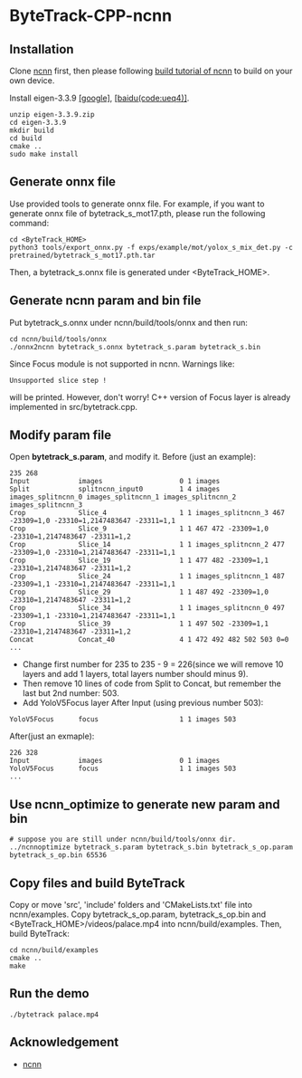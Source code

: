# ByteTrack-CPP-ncnn

## Installation

Clone [ncnn](https://github.com/Tencent/ncnn) first, then please following [build tutorial of ncnn](https://github.com/Tencent/ncnn/wiki/how-to-build) to build on your own device.

Install eigen-3.3.9 [[google]](https://drive.google.com/file/d/1rqO74CYCNrmRAg8Rra0JP3yZtJ-rfket/view?usp=sharing), [[baidu(code:ueq4)]](https://pan.baidu.com/s/15kEfCxpy-T7tz60msxxExg).

```shell
unzip eigen-3.3.9.zip
cd eigen-3.3.9
mkdir build
cd build
cmake ..
sudo make install
```

## Generate onnx file
Use provided tools to generate onnx file.
For example, if you want to generate onnx file of bytetrack_s_mot17.pth, please run the following command:
```shell
cd <ByteTrack_HOME>
python3 tools/export_onnx.py -f exps/example/mot/yolox_s_mix_det.py -c pretrained/bytetrack_s_mot17.pth.tar
```
Then, a bytetrack_s.onnx file is generated under <ByteTrack_HOME>.

## Generate ncnn param and bin file
Put bytetrack_s.onnx under ncnn/build/tools/onnx and then run: 

```shell
cd ncnn/build/tools/onnx
./onnx2ncnn bytetrack_s.onnx bytetrack_s.param bytetrack_s.bin
```

Since Focus module is not supported in ncnn. Warnings like:
```shell
Unsupported slice step ! 
```
will be printed. However, don't  worry!  C++ version of Focus layer is already implemented in src/bytetrack.cpp.
  
## Modify param file
Open **bytetrack_s.param**, and modify it.
Before (just an example):
```
235 268
Input            images                   0 1 images
Split            splitncnn_input0         1 4 images images_splitncnn_0 images_splitncnn_1 images_splitncnn_2 images_splitncnn_3
Crop             Slice_4                  1 1 images_splitncnn_3 467 -23309=1,0 -23310=1,2147483647 -23311=1,1
Crop             Slice_9                  1 1 467 472 -23309=1,0 -23310=1,2147483647 -23311=1,2
Crop             Slice_14                 1 1 images_splitncnn_2 477 -23309=1,0 -23310=1,2147483647 -23311=1,1
Crop             Slice_19                 1 1 477 482 -23309=1,1 -23310=1,2147483647 -23311=1,2
Crop             Slice_24                 1 1 images_splitncnn_1 487 -23309=1,1 -23310=1,2147483647 -23311=1,1
Crop             Slice_29                 1 1 487 492 -23309=1,0 -23310=1,2147483647 -23311=1,2
Crop             Slice_34                 1 1 images_splitncnn_0 497 -23309=1,1 -23310=1,2147483647 -23311=1,1
Crop             Slice_39                 1 1 497 502 -23309=1,1 -23310=1,2147483647 -23311=1,2
Concat           Concat_40                4 1 472 492 482 502 503 0=0
...
```
* Change first number for 235 to 235 - 9 = 226(since we will remove 10 layers and add 1 layers, total layers number should minus 9). 
* Then remove 10 lines of code from Split to Concat, but remember the last but 2nd number: 503.
* Add YoloV5Focus layer After Input (using previous number 503):
```
YoloV5Focus      focus                    1 1 images 503
```
After(just an exmaple):
```
226 328
Input            images                   0 1 images
YoloV5Focus      focus                    1 1 images 503
...
```

## Use ncnn_optimize to generate new param and bin
```shell
# suppose you are still under ncnn/build/tools/onnx dir.
../ncnnoptimize bytetrack_s.param bytetrack_s.bin bytetrack_s_op.param bytetrack_s_op.bin 65536
```

## Copy files and build ByteTrack
Copy or move 'src', 'include' folders and 'CMakeLists.txt' file into ncnn/examples. Copy bytetrack_s_op.param, bytetrack_s_op.bin and <ByteTrack_HOME>/videos/palace.mp4 into ncnn/build/examples. Then, build ByteTrack:

```shell
cd ncnn/build/examples
cmake ..
make
```

## Run the demo
```shell
./bytetrack palace.mp4
```

## Acknowledgement

* [ncnn](https://github.com/Tencent/ncnn)
